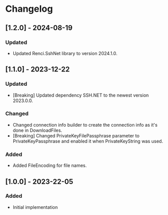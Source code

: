# Changelog

## [1.2.0] - 2024-08-19
### Updated
- Updated Renci.SshNet library to version 2024.1.0.

## [1.1.0] - 2023-12-22
### Updated
- [Breaking] Updated dependency SSH.NET to the newest version 2023.0.0.

### Changed
- Changed connection info builder to create the connection info as it's done in DownloadFiles.
- [Breaking] Changed PrivateKeyFilePassphrase parameter to PrivateKeyPassphrase and enabled it when PrivateKeyString was used.

### Added
- Added FileEncoding for file names.

## [1.0.0] - 2023-22-05
### Added
- Initial implementation
